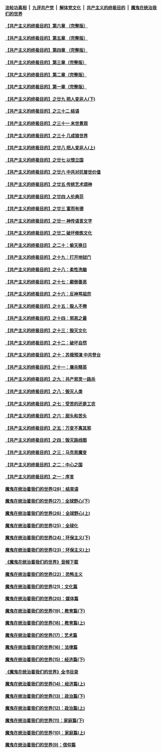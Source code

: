 

####  [法轮功真相](../../../../basic/blob/master/README.md?t=06250902) &nbsp;|&nbsp; [九评共产党](../../../../9ping.md/blob/master/README.md?t=06250902) &nbsp;|&nbsp; [解体党文化](../../../../jtdwh.md/blob/master/README.md?t=06250902)  &nbsp;|&nbsp; [共产主义的终极目的](../../../../gczydzjmd.md/blob/master/README.md?t=06250902) &nbsp;|&nbsp; [魔鬼在统治我们的世界](../../../../mgztzwmdsj.md/blob/master/README.md?t=06250902) 

#### [【共产主义的终极目的】第六章 （完整版）](../pages/nsc422/n11428913.md?t=06250902) 

#### [【共产主义的终极目的】第五章 （完整版）](../pages/nsc422/n11428912.md?t=06250902) 

#### [【共产主义的终极目的】第四章 （完整版）](../pages/nsc422/n11428907.md?t=06250902) 

#### [【共产主义的终极目的】第三章（完整版）](../pages/nsc422/n11428848.md?t=06250902) 

#### [【共产主义的终极目的】第二章（完整版）](../pages/nsc422/n11428831.md?t=06250902) 

#### [【共产主义的终极目的】第一章（完整版）](../pages/nsc422/n11417651.md?t=06250902) 

#### [【共产主义的终极目的】之廿九 把人变非人(下)](../pages/nsc422/n11344140.md?t=06250902) 

#### [【共产主义的终极目的】之三十二 结语](../pages/nsc422/n11360535.md?t=06250902) 

#### [【共产主义的终极目的】之三十一 末世景观](../pages/nsc422/n11351129.md?t=06250902) 

#### [【共产主义的终极目的】之三十 几成狼世界](../pages/nsc422/n11348280.md?t=06250902) 

#### [【共产主义的终极目的】之廿八 把人变非人(上)](../pages/nsc422/n11340492.md?t=06250902) 

#### [【共产主义的终极目的】之廿七 以恨立国](../pages/nsc422/n11336944.md?t=06250902) 

#### [【共产主义的终极目的】之廿六 中共对抗普世价值](../pages/nsc422/n11324785.md?t=06250902) 

#### [【共产主义的终极目的】之廿五 传统艺术颂神](../pages/nsc422/n11296396.md?t=06250902) 

#### [【共产主义的终极目的】之廿四 人伦典范](../pages/nsc422/n11296397.md?t=06250902) 

#### [【共产主义的终极目的】之廿三 富而有德](../pages/nsc422/n11283598.md?t=06250902) 

#### [【共产主义的终极目的】之廿一 神传语言文字](../pages/nsc422/n11263265.md?t=06250902) 

#### [【共产主义的终极目的】之廿二 破坏修炼文化](../pages/nsc422/n11245728.md?t=06250902) 

#### [【共产主义的终极目的】之二十：偷天换日](../pages/nsc422/n11238846.md?t=06250902) 

#### [【共产主义的终极目的】之十九：打开地狱门](../pages/nsc422/n11206376.md?t=06250902) 

#### [【共产主义的终极目的】之十八：柔性洗脑](../pages/nsc422/n11199994.md?t=06250902) 

#### [【共产主义的终极目的】之十七：颠倒善恶](../pages/nsc422/n11179782.md?t=06250902) 

#### [【共产主义的终极目的】之十六：反神骂祖宗](../pages/nsc422/n11166798.md?t=06250902) 

#### [【共产主义的终极目的】之十五：毁人不倦](../pages/nsc422/n11166792.md?t=06250902) 

#### [【共产主义的终极目的】之十四：邪恶之最](../pages/nsc422/n11150249.md?t=06250902) 

#### [【共产主义的终极目的】之十三：毁灭文化](../pages/nsc422/n11135227.md?t=06250902) 

#### [【共产主义的终极目的】之十二：破坏自然](../pages/nsc422/n11135214.md?t=06250902) 

#### [【共产主义的终极目的】之十：苏俄预演 中共登台](../pages/nsc422/n11118424.md?t=06250902) 

#### [【共产主义的终极目的】之十一：屠杀精英](../pages/nsc422/n11118442.md?t=06250902) 

#### [【共产主义的终极目的】之九：共产邪灵一路杀](../pages/nsc422/n11114139.md?t=06250902) 

#### [【共产主义的终极目的】之八：毁灭人类](../pages/nsc422/n11108503.md?t=06250902) 

#### [【共产主义的终极目的】之七：受苦的还是工农](../pages/nsc422/n11101809.md?t=06250902) 

#### [【共产主义的终极目的】之六：甜头和苦头](../pages/nsc422/n11096971.md?t=06250902) 

#### [【共产主义的终极目的】之五：万变不离其邪](../pages/nsc422/n11091285.md?t=06250902) 

#### [【共产主义的终极目的】之四：毁灭路线图](../pages/nsc422/n11086284.md?t=06250902) 

#### [【共产主义的终极目的】之三：马克思魔变](../pages/nsc422/n11061941.md?t=06250902) 

#### [【共产主义的终极目的】之二：中心之国](../pages/nsc422/n11047728.md?t=06250902) 

#### [【共产主义的终极目的】之一：序言](../pages/nsc422/n11086077.md?t=06250902) 

#### [魔鬼在统治着我们的世界(28)：结束语](../pages/nsc422/n10936246.md?t=06250902) 

#### [魔鬼在统治着我们的世界(27)：全球野心(下)](../pages/nsc422/n10928319.md?t=06250902) 

#### [魔鬼在统治着我们的世界(26)：全球野心(上)](../pages/nsc422/n10900318.md?t=06250902) 

#### [魔鬼在统治着我们的世界(25)：全球化](../pages/nsc422/n10788205.md?t=06250902) 

#### [魔鬼在统治着我们的世界(24)：环保主义(下)](../pages/nsc422/n10695307.md?t=06250902) 

#### [魔鬼在统治着我们的世界(23)：环保主义(上)](../pages/nsc422/n10688613.md?t=06250902) 

#### [《魔鬼在统治着我们的世界》音频下载](../pages/nsc422/n10635553.md?t=06250902) 

#### [魔鬼在统治着我们的世界(22)：恐怖主义](../pages/nsc422/n10614727.md?t=06250902) 

#### [魔鬼在统治着我们的世界(21)：文化篇](../pages/nsc422/n10597706.md?t=06250902) 

#### [魔鬼在统治着我们的世界(20)：媒体篇](../pages/nsc422/n10586579.md?t=06250902) 

#### [魔鬼在统治着我们的世界(19)：教育篇(下)](../pages/nsc422/n10564808.md?t=06250902) 

#### [魔鬼在统治着我们的世界(18)：教育篇(上)](../pages/nsc422/n10526970.md?t=06250902) 

#### [魔鬼在统治着我们的世界(17)：艺术篇](../pages/nsc422/n10499093.md?t=06250902) 

#### [魔鬼在统治着我们的世界(16)：法律篇](../pages/nsc422/n10485969.md?t=06250902) 

#### [魔鬼在统治着我们的世界(15)：经济篇(下)](../pages/nsc422/n10469975.md?t=06250902) 

#### [《魔鬼在统治着我们的世界》全书目录](../pages/nsc422/n10464261.md?t=06250902) 

#### [魔鬼在统治着我们的世界(14)：经济篇(上)](../pages/nsc422/n10457370.md?t=06250902) 

#### [魔鬼在统治着我们的世界(13)：政治篇(下)](../pages/nsc422/n10448270.md?t=06250902) 

#### [魔鬼在统治着我们的世界(12)：政治篇(上)](../pages/nsc422/n10444576.md?t=06250902) 

#### [魔鬼在统治着我们的世界(11)：家庭篇(下)](../pages/nsc422/n10440961.md?t=06250902) 

#### [魔鬼在统治着我们的世界(10)：家庭篇(上)](../pages/nsc422/n10435448.md?t=06250902) 

#### [魔鬼在统治着我们的世界(9)：信仰篇](../pages/nsc422/n10432159.md?t=06250902) 

